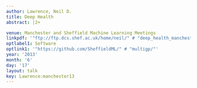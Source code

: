 ```yaml
---
author: Lawrence, Neil D.
title: Deep Health
abstract: |2+

venue: Manchester and Sheffield Machine Learning Meetings
linkpdf: '"ftp://ftp.dcs.shef.ac.uk/home/neil/" # "deep_health_manchester13.pdf"'
optlabel1: Software
optlink1: '"https://github.com/SheffieldML/" # "multigp/"'
year: '2013'
month: '6'
day: '17'
layout: talk
key: Lawrence:manchester13
---
```

